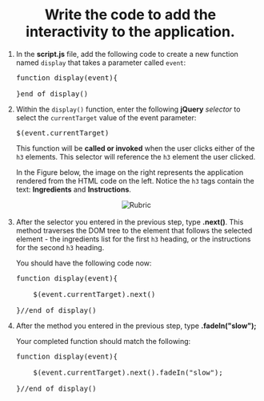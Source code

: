 <center><h1>Write the code to add the interactivity to the application.</h1></center>

<ol>
<li>In the <b>script.js</b> file, add the following code to create a new function named <code>display</code> that takes a parameter called <code>event</code>:
<pre>function display(event){
<br>}end of display()</pre>
</li>
<li>
Within the <code>display()</code> function, enter the following <b>jQuery</b> <em>selector</em> to select the <code>currentTarget</code> value of the event parameter:
<pre>$(event.currentTarget)</pre>
This function will be <b>called or invoked</b> when the user clicks either of the <code>h3</code> elements.  This selector will reference the <code>h3</code> element the user clicked.  

In the Figure below, the image on the right represents the application rendered from the HTML code on the left.  Notice the <code>h3</code> tags contain the text:  <b>Ingredients</b> and <b>Instructions</b>.
</li>
<center>
<img src=".guides/img/CodeExplain1.png" alt="Rubric" />
</center><br>
<li>
After the selector you entered in the previous step, type <b>.next()</b>.  This method traverses the DOM tree to the element that follows the selected element - the ingredients list for the first <code>h3</code> heading, or the instructions for the second <code>h3</code> heading.

You should have the following code now:
<pre>
function display(event){<br>
    $(event.currentTarget).next()<br>
}//end of display()</pre>
</li>

<li>
After the method you entered in the previous step, type <b>.fadeIn("slow");</b>

Your completed function should match the following:
<pre>
function display(event){<br>
    $(event.currentTarget).next().fadeIn("slow");<br>
}//end of display()</pre>
</li>





